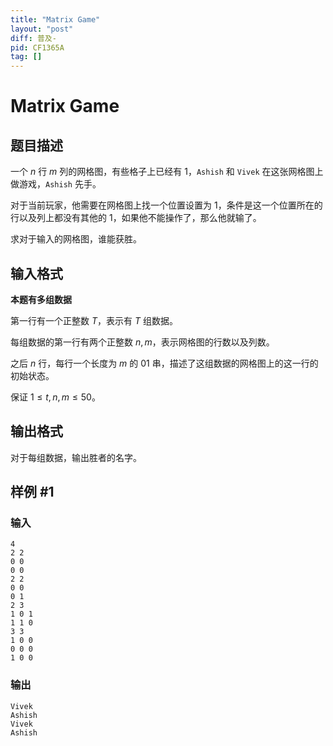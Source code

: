 ```yaml
---
title: "Matrix Game"
layout: "post"
diff: 普及-
pid: CF1365A
tag: []
---
```


# Matrix Game

## 题目描述

一个 $n$ 行 $m$ 列的网格图，有些格子上已经有 $1$，`Ashish` 和 `Vivek` 在这张网格图上做游戏，`Ashish` 先手。  

对于当前玩家，他需要在网格图上找一个位置设置为 $1$，条件是这一个位置所在的行以及列上都没有其他的 $1$，如果他不能操作了，那么他就输了。

求对于输入的网格图，谁能获胜。

## 输入格式

**本题有多组数据**

第一行有一个正整数 $T$，表示有 $T$ 组数据。  

每组数据的第一行有两个正整数 $n, m$，表示网格图的行数以及列数。  

之后 $n$ 行，每行一个长度为 $m$ 的 01 串，描述了这组数据的网格图上的这一行的初始状态。

保证 $1\le t,n,m\le50$。

## 输出格式

对于每组数据，输出胜者的名字。

## 样例 #1

### 输入

```
4
2 2
0 0
0 0
2 2
0 0
0 1
2 3
1 0 1
1 1 0
3 3
1 0 0
0 0 0
1 0 0
```

### 输出

```
Vivek
Ashish
Vivek
Ashish
```

